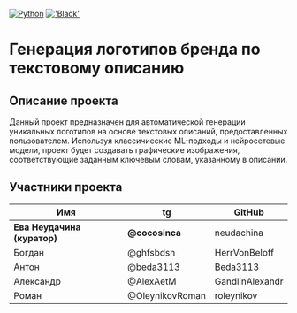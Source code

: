 [![Python](https://img.shields.io/badge/Python-3776AB?style=for-the-badge&logo=python&logoColor=white)](https://python.org/)
[!['Black'](https://img.shields.io/badge/code_style-black-black?style=for-the-badge)](https://github.com/psf/black)

# Генерация логотипов бренда по текстовому описанию
## Описание проекта

Данный проект предназначен для автоматической генерации уникальных логотипов на основе текстовых описаний, предоставленных пользователем. Используя классичиеские ML-подходы и нейросетевые модели, проект будет создавать графические изображения, соответствующие заданным ключевым словам, указанному в описании.

## Участники проекта

|          Имя          |      tg       |GitHub            |
|-----------------------|---------------|------------------|
|**Ева Неудачина (куратор)**|**@cocosinca**| neudachina|
|        Богдан         | @ghfsbdsn     |HerrVonBeloff|
|        Антон          |@beda3113      |Beda3113|
|      Александр        |@AlexAetM      |GandlinAlexandr|
|        Роман          |@OleynikovRoman|roleynikov|
